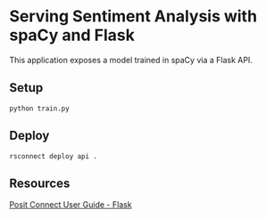# Serving Sentiment Analysis with spaCy and Flask

This application exposes a model trained in spaCy via a Flask API.
## Setup

```
python train.py
```
## Deploy

```
rsconnect deploy api .
```

## Resources

[Posit Connect User Guide - Flask](https://docs.posit.co/connect/user/flask/)
